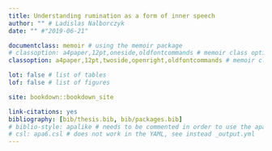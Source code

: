 ```yaml
--- 
title: Understanding rumination as a form of inner speech
author: "" # Ladislas Nalborczyk
date: "" #"2019-06-21"

documentclass: memoir # using the memoir package
# classoption: a4paper,12pt,oneside,oldfontcommands # memoir class options
classoption: a4paper,12pt,twoside,openright,oldfontcommands # memoir class options

lot: false # list of tables
lof: false # list of figures

site: bookdown::bookdown_site

link-citations: yes
bibliography: [bib/thesis.bib, bib/packages.bib]
# biblio-style: apalike # needs to be commented in order to use the apa6.csl instead
# csl: apa6.csl # does not work in the YAML, see instead _output.yml
---
```









